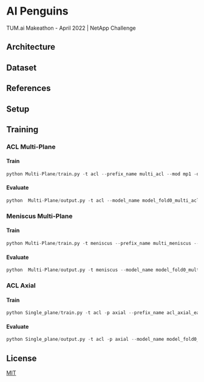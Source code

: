 # AI Penguins
TUM.ai Makeathon - April 2022 | NetApp Challenge

## Architecture

## Dataset

## References

## Setup

## Training


### ACL Multi-Plane

#### Train

```python
python Multi-Plane/train.py -t acl --prefix_name multi_acl --mod mp1 -d /home/jensnaumann/disk-1/MRNet/ --epochs 30
```

#### Evaluate

```python
python  Multi-Plane/output.py -t acl --model_name model_fold0_multi_acl_acl_val_auc_0.9007_train_auc_0.9550_epoch_10.pth -d /home/jensnaumann/disk-1/MRNet/ -md /home/jensnaumann/makeathon/models/
```

### Meniscus Multi-Plane

#### Train

```python
python Multi-Plane/train.py -t meniscus --prefix_name multi_meniscus --mod mp1 -d /home/jensnaumann/disk-1/MRNet/ --epochs 30
```

#### Evaluate

```python
python  Multi-Plane/output.py -t meniscus --model_name model_fold0_multi_acl_acl_val_auc_0.9007_train_auc_0.9550_epoch_10.pth -d /home/jensnaumann/disk-1/MRNet/ -md /home/jensnaumann/makeathon/models/
```


### ACL Axial

#### Train

```python
python Single_plane/train.py -t acl -p axial --prefix_name acl_axial_early_att -d /home/jensnaumann/disk-1/MRNet/ --epochs 20
```

#### Evaluate

```python
python Single_plane/output.py -t acl -p axial --model_name model_fold0_acl_axial_early_att_acl_axial_val_auc_0.9245_train_auc_0.9796_epoch_16.pth -d /home/jensnaumann/disk-1/MRNet/ -md /home/jensnaumann/makeathon/models/
```

## License
[MIT](https://choosealicense.com/licenses/mit/)